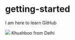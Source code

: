 # getting-started
I am here to learn GitHub

![](https://media.giphy.com/media/NXp9HM6YeuS0U/giphy.gif)
Khushboo from Delhi
